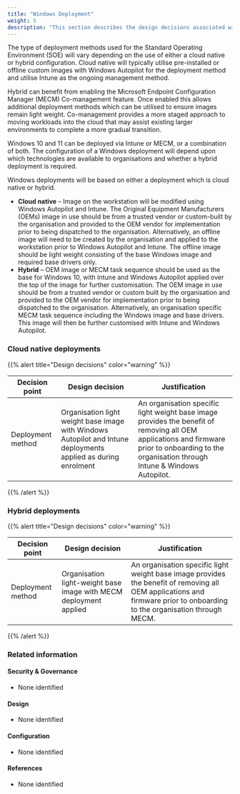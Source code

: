 ```yaml
---
title: "Windows Deployment"
weight: 5
description: "This section describes the design decisions associated with deployment of Windows 10 and 11 endpoints configured according to guidance in ASD's Blueprint for Secure Cloud."
---
```


The type of deployment methods used for the Standard Operating Environment (SOE) will vary depending on the use of either a cloud native or hybrid configuration. Cloud native will typically utilise pre-installed or offline custom images with Windows Autopilot for the deployment method and utilise Intune as the ongoing management method.

Hybrid can benefit from enabling the Microsoft Endpoint Configuration Manager (MECM) Co-management feature. Once enabled this allows additional deployment methods which can be utilised to ensure images remain light weight. Co-management provides a more staged approach to moving workloads into the cloud that may assist existing larger environments to complete a more gradual transition.

Windows 10 and 11 can be deployed via Intune or MECM, or a combination of both. The configuration of a Windows deployment will depend upon which technologies are available to organisations and whether a hybrid deployment is required.

Windows deployments will be based on either a deployment which is cloud native or hybrid.

* **Cloud native** – Image on the workstation will be modified using Windows Autopilot and Intune. The Original Equipment Manufacturers (OEMs) image in use should be from a trusted vendor or custom-built by the organisation and provided to the OEM vendor for implementation prior to being dispatched to the organisation. Alternatively, an offline image will need to be created by the organisation and applied to the workstation prior to Windows Autopilot and Intune. The offline image should be light weight consisting of the base Windows image and required base drivers only.
* **Hybrid** – OEM image or MECM task sequence should be used as the base for Windows 10, with Intune and Windows Autopilot applied over the top of the image for further customisation. The OEM image in use should be from a trusted vendor or custom built by the organisation and provided to the OEM vendor for implementation prior to being dispatched to the organisation. Alternatively, an organisation specific MECM task sequence including the Windows image and base drivers. This image will then be further customised with Intune and Windows Autopilot.

### Cloud native deployments

{{% alert title="Design decisions" color="warning" %}}

| Decision point    | Design decision                                                                                                | Justification                                                                                                                                                                                   |
|-------------------|----------------------------------------------------------------------------------------------------------------|-------------------------------------------------------------------------------------------------------------------------------------------------------------------------------------------------|
| Deployment method | Organisation light weight base image with Windows Autopilot and Intune deployments applied as during enrolment | An organisation specific light weight base image provides the benefit of removing all OEM applications and firmware prior to onboarding to the organisation through Intune & Windows Autopilot. |

{{% /alert %}}

### Hybrid deployments

{{% alert title="Design decisions" color="warning" %}}

| Decision point    | Design decision                                                   | Justification                                                                                                                                                             |
|-------------------|-------------------------------------------------------------------|---------------------------------------------------------------------------------------------------------------------------------------------------------------------------|
| Deployment method | Organisation light-weight base image with MECM deployment applied | An organisation specific light weight base image provides the benefit of removing all OEM applications and firmware prior to onboarding to the organisation through MECM. |

{{% /alert %}}

### Related information

#### Security & Governance

* None identified

#### Design

* None identified

#### Configuration

* None identified

#### References

* None identified